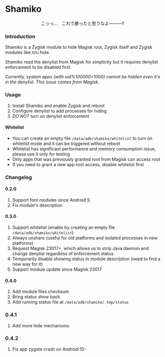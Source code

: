 # Shamiko

<center>こっっ…　これで勝ったと思うなよ―――!!</center>

### Introduction
Shamiko is a Zygisk module to hide Magisk root, Zygisk itself and Zygisk modules like riru hide.

Shamiko read the denylist from Magisk for simplicity but it requires denylist enforcement to be disabled first.

_Currently, system apps (with uid%100000=1000) cannot be hidden even it's in the denylist. This issue comes from Magisk._

### Usage
1. Install Shamiko and enable Zygisk and reboot
1. Configure denylist to add processes for hiding
1. *DO NOT* turn on denylist enforcement

#### Whitelist
- You can create an empty file `/data/adb/shamiko/whitelist` to turn on whitelist mode and it can be triggered without reboot
- Whitelist has significant performance and memory consumption issue, please use it only for testing
- Only apps that was previously granted root from Magisk can access root
- If you need to grant a new app root access, disable whitelist first

### Changelog
#### 0.2.0
1. Support font modules since Android S
1. Fix module's description

#### 0.3.0
1. Support whitelist (enable by creating an empty file `/data/adb/shamiko/whitelist`)
1. Always unshare (useful for old platforms and isolated processes in new platforms)
1. Request Magisk 23017+, which allows us to strip Java daemon and change denylist regardless of enforcement status
1. Temporarily disable showing status in module description (need to find a new way for it)
1. Support module update since Magisk 23017

#### 0.4.0
1. Add module files checksum
1. Bring status show back
1. Add running status file at `/data/adb/shamiko/.tmp/status`

### 0.4.1
1. Add more hide mechanisms

### 0.4.2
1. Fix app zygote crash on Android 10-
